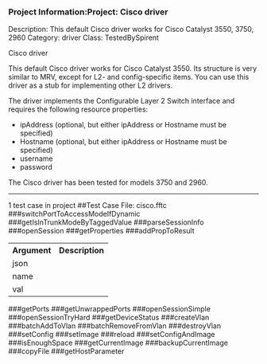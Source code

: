 ### Project Information:Project: Cisco driver
Description: This default Cisco driver works for Cisco Catalyst 3550, 3750, 2960
Category: driver
Class: TestedBySpirent

Cisco driver

This default Cisco driver works for Cisco Catalyst 3550. Its structure is very similar to MRV,
except for L2- and config-specific items. You can use this driver as a stub for implementing
other L2 drivers.

The driver implements the Configurable Layer 2 Switch interface and requires the
following resource properties:
* ipAddress (optional, but either ipAddress or Hostname must be specified)
* Hostname (optional, but either ipAddress or Hostname must be specified)
* username
* password

The Cisco driver has been tested for models 3750 and 2960.

 ----
1 test case in project
##Test Case File: cisco.fftc
###switchPortToAccessModeIfDynamic
###getIsInTrunkModeByTaggedValue
###parseSessionInfo
###openSession
###getProperties
###addPropToResult
<table><tr><th>Argument</th><th>Description</th></tr>
<tr><td>json</td><tr></tr>
<tr><td>name</td><tr></tr>
<tr><td>val</td><tr></tr></table>

###getPorts
###getUnwrappedPorts
###openSessionSimple
###openSessionTryHard
###getDeviceStatus
###createVlan
###batchAddToVlan
###batchRemoveFromVlan
###destroyVlan
###setConfig
###setImage
###reload
###setConfigAndImage
###isEnoughSpace
###getCurrentImage
###backupCurrentImage
###copyFile
###getHostParameter